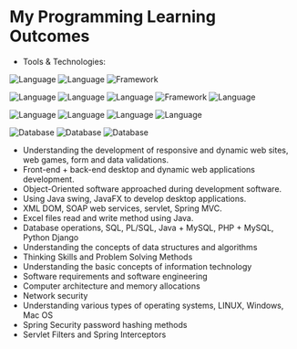 # __My Programming Learning Outcomes__

* Tools & Technologies:

![Language](https://img.shields.io/badge/Java-1.8-blue.svg) 
![Language](https://img.shields.io/badge/Java-17-yellow.svg) 
![Framework](https://img.shields.io/badge/SpringBoot---success.svg)
 
![Language](https://img.shields.io/badge/HTML%2FHTML5----brightgreen.svg)
![Language](https://img.shields.io/badge/CSS-3-9cf.svg)
![Language](https://img.shields.io/badge/JS-jQuery-yellow.svg)
![Framework](https://img.shields.io/badge/Vue.js---orange.svg)
![Language](https://img.shields.io/badge/Bootstrap---9cf.svg)
  
![Language](https://img.shields.io/badge/C-native-yellow.svg) 
![Language](https://img.shields.io/badge/Python-3-success.svg) 
![Language](https://img.shields.io/badge/Django---success.svg) 
![Language](https://img.shields.io/badge/PHP-7-informational.svg) 


![Database](https://img.shields.io/badge/OracleDB---9cf.svg)
![Database](https://img.shields.io/badge/MySQL---9cf.svg)
![Database](https://img.shields.io/badge/MariaDB---9cf.svg)

* Understanding the development of responsive and dynamic web sites, web games, form and data validations.
* Front-end + back-end desktop and dynamic web applications development.
* Object-Oriented software approached during development software.
* Using Java swing, JavaFX to develop desktop applications.
* XML DOM, SOAP web services, servlet, Spring MVC.
* Excel files read and write method using Java.
* Database operations, SQL, PL/SQL, Java + MySQL, PHP + MySQL, Python Django
* Understanding the concepts of data structures and algorithms
* Thinking Skills and Problem Solving Methods
* Understanding the basic concepts of information technology
* Software requirements and software engineering
* Computer architecture and memory allocations
* Network security
* Understanding various types of operating systems, LINUX, Windows, Mac OS
* Spring Security password hashing methods
* Servlet Filters and Spring Interceptors